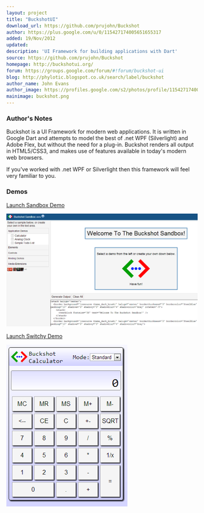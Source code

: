 ```yaml
---
layout: project
title: "BuckshotUI"
download_url: https://github.com/prujohn/Buckshot
author: https://plus.google.com/u/0/115427174005651655317
added: 19/Nov/2012
updated: 
description: 'UI Framework for building applications with Dart'
source: https://github.com/prujohn/Buckshot
homepage: http://buckshotui.org/
forum: https://groups.google.com/forum/#!forum/buckshot-ui
blog: http://phylotic.blogspot.co.uk/search/label/buckshot
author_name: John Evans
author_image: https://profiles.google.com/s2/photos/profile/115427174005651655317
mainimage: buckshot.png
---
```


### Author's Notes

Buckshot is a UI Framework for modern web applications. It is written in Google Dart and attempts to model the best of .net WPF (Silverlight) and Adobe Flex, but without the need for a plug-in. Buckshot renders all output in HTML5/CSS3, and makes use of features available in today's modern web browsers.

If you've worked with .net WPF or Silverlight then this framework will feel very familiar to you.

### Demos

[Launch Sandbox Demo](http://buckshotui.org/sandbox/)

![Sandbox Screenshot](buckshot_sandbox.png)

[Launch Switchy Demo](http://www.buckshotui.org/switchy/)

![Switchy Demo](buckshot_calc.png)


